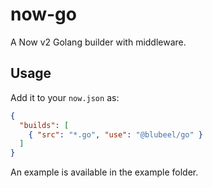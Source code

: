 # now-go

A Now v2 Golang builder with middleware.

## Usage

Add it to your `now.json` as:

```json
{
  "builds": [
    { "src": "*.go", "use": "@blubeel/go" }
  ]
}
```

An example is available in the example folder.